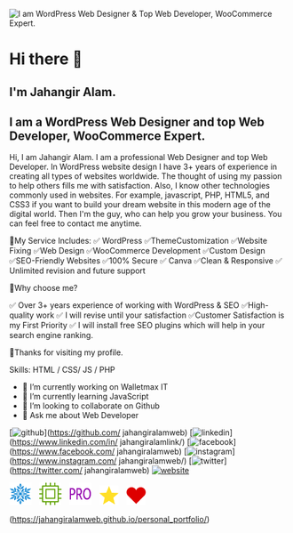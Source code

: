 ![   I am WordPress Web Designer & Top Web Developer, WooCommerce Expert.](  https://media.licdn.com/dms/image/D4E16AQGpUhQ7tkDgRw/profile-displaybackgroundimage-shrink_350_1400/0/1702832707899?e=1708560000&v=beta&t=jSaGtkP_bA67pp-J7pqMtizSv42gYvGIBLiI83cX1-8)

# Hi there 👋
## I'm Jahangir Alam. 
## I am a WordPress Web Designer and top Web Developer, WooCommerce Expert.

  Hi, I am Jahangir Alam. I am a professional Web Designer and top Web Developer. In WordPress website design I have 3+ years of experience in creating all types of websites worldwide. The thought of using my passion to help others fills me with satisfaction. Also, I know other technologies commonly used in websites. For example, javascript, PHP, HTML5, and CSS3 if you want to build your dream website in this modern age of the digital world. Then I'm the guy, who can help you grow your business. You can feel free to contact me anytime.

🎉My Service Includes: ✅ WordPress
✅ThemeCustomization
✅Website Fixing
✅Web Design
✅WooCommerce Development
✅Custom Design
✅SEO-Friendly Websites
✅100% Secure
✅ Canva
✅Clean & Responsive
✅ Unlimited revision and future support

 🍃Why choose me?

 ✅ Over 3+ years experience of working with WordPress & SEO
 ✅High-quality work
 ✅ I will revise until your satisfaction
 ✅Customer Satisfaction is my  First Priority
 ✅ I will install free SEO plugins which will help in your search engine ranking.

 🌹Thanks for visiting my profile.

Skills:  HTML / CSS/ JS / PHP

- 🔭 I’m currently working on  Walletmax IT 
- 🌱 I’m currently learning  JavaScript 
- 👯 I’m looking to collaborate on Github 
- 💬 Ask me about Web Developer 


[<img src='https://cdn.jsdelivr.net/npm/simple-icons@3.0.1/icons/github.svg' alt='github' height='40'>](https://github.com/ jahangiralamweb)  [<img src='https://cdn.jsdelivr.net/npm/simple-icons@3.0.1/icons/linkedin.svg' alt='linkedin' height='40'>](https://www.linkedin.com/in/ jahangiralamlink/)  [<img src='https://cdn.jsdelivr.net/npm/simple-icons@3.0.1/icons/facebook.svg' alt='facebook' height='40'>](https://www.facebook.com/ jahangiralamweb)  [<img src='https://cdn.jsdelivr.net/npm/simple-icons@3.0.1/icons/instagram.svg' alt='instagram' height='40'>](https://www.instagram.com/ jahangiralamweb/)  [<img src='https://cdn.jsdelivr.net/npm/simple-icons@3.0.1/icons/twitter.svg' alt='twitter' height='40'>](https://twitter.com/ jahangiralamweb)  [<img src='https://cdn.jsdelivr.net/npm/simple-icons@3.0.1/icons/icloud.svg' alt='website' height='40'>](https://jahangiralamweb.github.io/personal_portfolio/)  

<a href='https://archiveprogram.github.com/'><img src='https://raw.githubusercontent.com/acervenky/animated-github-badges/master/assets/acbadge.gif' width='40' height='40'></a> <a href='https://docs.github.com/en/developers'><img src='https://raw.githubusercontent.com/acervenky/animated-github-badges/master/assets/devbadge.gif' width='40' height='40'></a> <a href='https://github.com/pricing'><img src='https://raw.githubusercontent.com/acervenky/animated-github-badges/master/assets/pro.gif' width='40' height='40'></a> <a href='https://stars.github.com/'><img src='https://raw.githubusercontent.com/acervenky/animated-github-badges/master/assets/starbadge.gif' width='35' height='35'></a> <a href='https://docs.github.com/en/github/supporting-the-open-source-community-with-github-sponsors'><img src='https://raw.githubusercontent.com/acervenky/animated-github-badges/master/assets/sponsorbadge.gif' width='35' height='35'></a> 

 (https://jahangiralamweb.github.io/personal_portfolio/)

 


